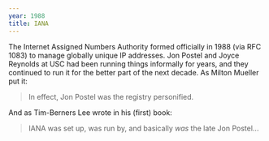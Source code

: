 ```yaml
---
year: 1988
title: IANA
---
```


The Internet Assigned Numbers Authority formed officially in 1988 (via RFC 1083) to manage globally unique IP addresses. Jon Postel and Joyce Reynolds at USC had been running things informally for years, and they continued to run it for the better part of the next decade. As Milton Mueller put it:

> In effect, Jon Postel was the registry personified.

And as Tim-Berners Lee wrote in his (first) book:

> IANA was set up, was run by, and basically _was_ the late Jon Postel...
